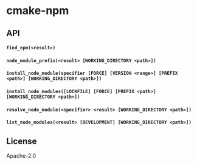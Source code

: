 # cmake-npm

## API

#### `find_npm(<result>)`

#### `node_module_prefix(<result> [WORKING_DIRECTORY <path>])`

#### `install_node_module(specifier [FORCE] [VERSION <range>] [PREFIX <path>] [WORKING_DIRECTORY <path>])`

#### `install_node_modules([LOCKFILE] [FORCE] [PREFIX <path>] [WORKING_DIRECTORY <path>])`

#### `resolve_node_module(<specifier> <result> [WORKING_DIRECTORY <path>])`

#### `list_node_modules(<result> [DEVELOPMENT] [WORKING_DIRECTORY <path>])`

## License

Apache-2.0
